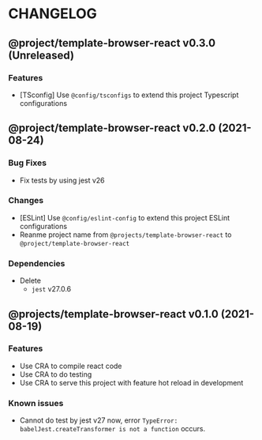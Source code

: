# CHANGELOG
## @project/template-browser-react v0.3.0 (Unreleased)
### Features

- [TSconfig] Use `@config/tsconfigs` to extend this project Typescript configurations

## @project/template-browser-react v0.2.0 (2021-08-24)
### Bug Fixes

- Fix tests by using jest v26

### Changes

- [ESLint] Use `@config/eslint-config` to extend this project ESLint configurations
- Reanme project name from `@projects/template-browser-react` to `@project/template-browser-react`

### Dependencies

- Delete
    - `jest`    v27.0.6

## @projects/template-browser-react v0.1.0 (2021-08-19)
### Features

- Use CRA to compile react code
- Use CRA to do testing
- Use CRA to serve this project with feature hot reload in development

### Known issues

- Cannot do test by jest v27 now, error `TypeError: babelJest.createTransformer is not a function` occurs.
